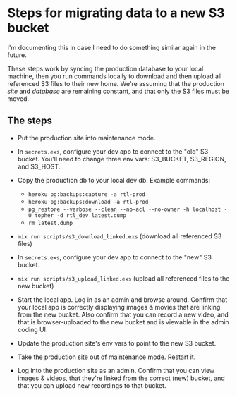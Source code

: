 # Steps for migrating data to a new S3 bucket

I'm documenting this in case I need to do something similar again in the future.

These steps work by syncing the production database to your local machine, then you run commands locally to download and then upload all referenced S3 files to their new home. We're assuming that the production _site_ and _database_ are remaining constant, and that only the S3 files must be moved.


## The steps

  * Put the production site into maintenance mode.

  * In `secrets.exs`, configure your dev app to connect to the "old" S3 bucket. You'll need to change three env vars: S3_BUCKET, S3_REGION, and S3_HOST.

  * Copy the production db to your local dev db. Example commands:
    - `heroku pg:backups:capture -a rtl-prod`
    - `heroku pg:backups:download -a rtl-prod`
    - `pg_restore --verbose --clean --no-acl --no-owner -h localhost -U topher -d rtl_dev latest.dump`
    - `rm latest.dump`

  * `mix run scripts/s3_download_linked.exs` (download all referenced S3 files)

  * In `secrets.exs`, configure your dev app to connect to the "new" S3 bucket.

  * `mix run scripts/s3_upload_linked.exs` (upload all referenced files to the new bucket)

  * Start the local app. Log in as an admin and browse around. Confirm that your local app is correctly displaying images & movies that are linking from the new bucket. Also confirm that you can record a new video, and that is browser-uploaded to the new bucket and is viewable in the admin coding UI.

  * Update the production site's env vars to point to the new S3 bucket.

  * Take the production site out of maintenance mode. Restart it.

  * Log into the production site as an admin. Confirm that you can view images & videos, that they're linked from the correct (new) bucket, and that you can upload new recordings to that bucket.
